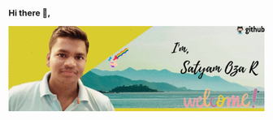 ### Hi there 👋,
![I am ](https://raw.githubusercontent.com/SatyamOzaR/SatyamOzaR/main/Satyam%20Oza%20R.gif)

